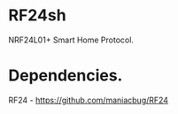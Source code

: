 RF24sh
======

NRF24L01+ Smart Home Protocol. 

Dependencies.
======
RF24 - https://github.com/maniacbug/RF24


